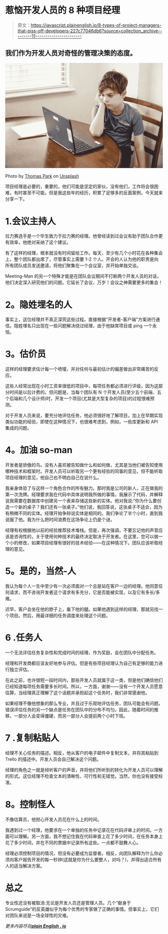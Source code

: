 # 惹恼开发人员的 8 种项目经理

> 原文：<https://javascript.plainenglish.io/8-types-of-project-managers-that-piss-off-developers-227c77046db6?source=collection_archive---------11----------------------->

## 我们作为开发人员对奇怪的管理决策的态度。

![](img/4ca2f0db95f6d1d832cfa7f7b82f83df.png)

Photo by [Thomas Park](https://unsplash.com/@thomascpark?utm_source=medium&utm_medium=referral) on [Unsplash](https://unsplash.com?utm_source=medium&utm_medium=referral)

项目经理是必要的，重要的，他们可能是坚定的家伙，没有他们，工作将会很困难，有时甚至不可能。但是我这些年的经历，积累了足够多的反面案例，今天就来分享一下。

# 1.会议主持人

拉力赛选手是一个毕生致力于拉力赛的经理。他曾经读到过会议有助于团队合作更有效率，他绝对采纳了这个建议。

有了这样的经理，根本就没有时间留给工作。每天，至少有几个小时花在各种集会上，整个团队都出席了，尽管事实上需要 1-2 个人。开会的人认为他的职责是向所有团队成员发送邀请，将他们聚集在一个会议室，并开始单独交谈。

Meeting-Man 的另一个特殊才能是在团队会议期间不打断两个开发人员的对话，他们决定深入研究他们的问题。它延长了会议，万岁！会议之神需要更多的集会！

# **2。隐姓埋名的人**

事实上，这位经理并不真正深究这些过程。直接根据“开发者-客户端”方案进行通信。隐姓埋名只出现在一些问题解决绕过经理，由于他缺席项目或 ping 一个永恒。

# **3。估价员**

这样的经理要求估计每一个喷嚏，并对任何与最初估计的偏差做出非常痛苦的反应。

这些人经常出现在小时工资率很低的项目中，每项任务都必须进行评级，因为这部分时间是以后计费的。但问题是，当每个团队有 N 个开发人员(至少五个前端、五个后端和几个设计师)时，开发一个项目(尤其是大型复杂的项目)的过程很难预测。

对于开发人员来说，要充分地评估任务，他必须很好地了解项目，加上在早期实现类似功能的经验，即使在这种情况下，也很难考虑到，例如，一些库更新和 API 集成的问题。

# **4。加油 so-man**

开发者是骄傲的鸟。没有人喜欢被告知做什么和如何做，尤其是当他们被告知使用哪种技术和框架时。开发人员可以听取另一个更有经验的同事的意见，但不能听取项目经理的意见，他自己也不明白自己在说什么。

我亲身体验了与这样一个角色合作的所有魅力。那时我是公司的新人，正在做我的第一次洗牌。经理要求我在代码中具体说明我所做的事情。我展示了代码，并解释说我需要在数据库中创建另一个表来存储这些新的实体。他对我说:“你为什么要创造一个新的桌子？我们还有一张桌子。”他们说，我回答说，这张桌子不适合，因为有稍微不同的实体。经理开始争辩说实体是相同的。我们争论了半个小时，直到我说服了他。我为什么把时间浪费在这场争论上仍是个谜。

经理有权根据他以前的经验推荐技术堆栈。但是，再次强调，不要忘记他的声音应该是咨询性的，关于使用何种技术的最终决定取决于开发者。在这里，您可以做一个小的修改，如果项目经理有很好的技术经验——在这种情况下。团队应该听取经理的意见。

# **5。是的，当然-人**

我认为每个人一生中至少有一次必须面对一个总是站在客户一边的经理。他同意任何请求，而不咨询开发者这个请求有多充分，它是否能被实现，以及它有多长/多难。

迟早，客户会坐在他的脖子上，垂下他的腿。如果他遇到这样的经理，那就另找一个项目。然后，用最详细的任务调度来处理这个问题。

# **6 .任务人**

一个无法评估任务复杂性和完成时间的经理，作为奖励，会在团队中分配任务。

经理和开发商都应该友好地参与评估。但是有些项目经理认为自己有足够的能力进行独立评估。

在此之前，也许很短一段时间内，那些开发人员就属于这一类，但是他们确信他们已经知道每项任务需要多长时间。所以，一方面，谢谢——没有一个开发人员愿意估算，当经理真正理解了这个话题并承担起这个任务时，我们非常感谢他。

如果经理不像他想象的那么专业，并且过于乐观地评估任务，团队可能会有问题。错误评估任务的另一个缺点是任务在团队中的分布不均匀。因此，随着时间的推移，一部分人会变得僵硬，而另一部分人会提前两个小时下班。

# **7 .复制粘贴人**

经理不关心任务的描述。相反，他从客户的电子邮件中复制文本，并将其粘贴到 Trello 的描述中。开发人员会自己解决这个问题。

经理的角色之一就是倾听客户的声音，并将他们所听到的转化为开发人员可以理解的形式。这位经理不检查文本的清晰性、可行性和无错觉。当然，你也没有接受标准。

# **8。控制怪人**

不像估算员，他担心开发人员花在什么上的时间。

我遇到过一个经理，他要求在一个单独的任务中记录花在代码评审上的时间。一方面可以理解。另一方面，我不想记住我在代码审查上花了多少时间，在任务本身上花了多少时间，并在不同的票据中记录所有这些。一点都不鼓舞人心。

经理必须控制项目的情况，但没有必要成为监督者。相反，向团队解释为什么你必须向客户报告开发的每一秒钟(这就是你为什么要整人，对吗？)，并得出适合所有人的适当解决方案。

# **总之**

专业性还没有被取消:无论是开发人员还是管理人员。几个“献身于 Scrumguide”的反英雄似乎为每个优秀的专家做了正确的事情。但事实上，它们对团队来说是一场全球性的灾难。

*更多内容尽在*[***plain English . io***](http://plainenglish.io/)